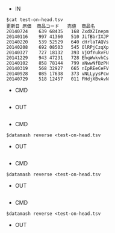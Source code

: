 - IN

```
$cat test-on-head.tsv
更新日	原価	商品コード	売値	商品名
20140724	639	68435	168	ZxdXZInepm
20140116	997	41360	510	JifBbrIXJP
20140220	539	52529	640	cHrlaTAQVs
20140208	692	08503	545	OlRPjCzqXp
20140327	727	18132	393	VjOfYukvFU
20141229	943	47231	728	EhqWwkvhCs
20140102	858	78144	799	aNwwNfBzPH
20140319	568	32927	665	nIpREeCeFV
20140928	085	17638	373	vNLLyysPcw
20140729	518	12457	011	FHdjXBvAvN
```

- CMD

```
```

- OUT

```
```

- CMD

```
$datamash reverse <test-on-head.tsv
```

- OUT

```
```

- CMD

```
$datamash reverse <test-on-head.tsv
```

- OUT

```
```

- CMD

```
$datamash reverse <test-on-head.tsv
```

- OUT

```
```
